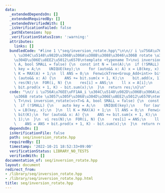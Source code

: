 ```yaml
---
data:
  _extendedDependsOn: []
  _extendedRequiredBy: []
  _extendedVerifiedWith: []
  _isVerificationFailed: false
  _pathExtension: hpp
  _verificationStatusIcon: ':warning:'
  attributes:
    links: []
  bundledCode: "#line 1 \"seq/inversion_rotate.hpp\"\n\n// i \u756A\u76EE\uFF1AA_i\
    \ \u304C\u5148\u982D\u306B\u306A\u308B\u3088\u3046\u306B rotate \u3057\u305F\u3068\
    \u304D\u306E\u8EE2\u5012\u6570\ntemplate <typename T>\nvi inversion_rotate(vc<T>&\
    \ A, bool SMALL = false) {\n  const int N = len(A);\n  if (!SMALL) {\n    auto\
    \ key = A;\n    UNIQUE(key);\n    for (auto&& x: A) x = LB(key, x);\n  }\n  ll\
    \ K = MAX(A) + 1;\n  ll ANS = 0;\n  FenwickTree<Group_Add<int>> bit(K);\n  for\
    \ (auto&& x: A) {\n    ANS += bit.sum(x + 1, K);\n    bit.add(x, 1);\n  }\n  vi\
    \ res(N);\n  FOR(i, N) {\n    res[i] = ANS;\n    ll x = A[i];\n    ANS = ANS +\
    \ bit.prod(x + 1, K) - bit.sum(x);\n  }\n  return res;\n}\n"
  code: "\n// i \u756A\u76EE\uFF1AA_i \u304C\u5148\u982D\u306B\u306A\u308B\u3088\u3046\
    \u306B rotate \u3057\u305F\u3068\u304D\u306E\u8EE2\u5012\u6570\ntemplate <typename\
    \ T>\nvi inversion_rotate(vc<T>& A, bool SMALL = false) {\n  const int N = len(A);\n\
    \  if (!SMALL) {\n    auto key = A;\n    UNIQUE(key);\n    for (auto&& x: A) x\
    \ = LB(key, x);\n  }\n  ll K = MAX(A) + 1;\n  ll ANS = 0;\n  FenwickTree<Group_Add<int>>\
    \ bit(K);\n  for (auto&& x: A) {\n    ANS += bit.sum(x + 1, K);\n    bit.add(x,\
    \ 1);\n  }\n  vi res(N);\n  FOR(i, N) {\n    res[i] = ANS;\n    ll x = A[i];\n\
    \    ANS = ANS + bit.prod(x + 1, K) - bit.sum(x);\n  }\n  return res;\n}"
  dependsOn: []
  isVerificationFile: false
  path: seq/inversion_rotate.hpp
  requiredBy: []
  timestamp: '2022-10-21 18:52:33+09:00'
  verificationStatus: LIBRARY_NO_TESTS
  verifiedWith: []
documentation_of: seq/inversion_rotate.hpp
layout: document
redirect_from:
- /library/seq/inversion_rotate.hpp
- /library/seq/inversion_rotate.hpp.html
title: seq/inversion_rotate.hpp
---
```

